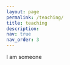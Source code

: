 ```yaml
---
layout: page
permalink: /teaching/
title: teaching
description:
nav: true
nav_order: 3
---
```


I am someone
